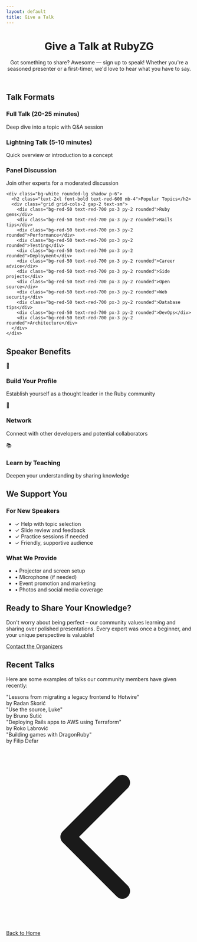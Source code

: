```yaml
---
layout: default
title: Give a Talk
---
```


<div class="max-w-4xl mx-auto px-4 py-8">
  <header class="mb-8">
    <h1 class="text-4xl font-bold text-red-600 mb-4">Give a Talk at RubyZG</h1>
    <p class="text-lg text-gray-600">Got something to share? Awesome — sign up to speak! Whether you're a seasoned presenter or a first-timer, we'd love to hear what you have to say.</p>
  </header>

  <div class="grid grid-cols-1 lg:grid-cols-2 gap-8 mb-12">
    <div class="bg-white rounded-lg shadow p-6">
      <h2 class="text-2xl font-bold text-red-600 mb-4">Talk Formats</h2>
      <div class="space-y-4">
        <div class="border-l-4 border-red-600 pl-4">
          <h3 class="font-semibold text-gray-800">Full Talk (20-25 minutes)</h3>
          <p class="text-gray-600 text-sm">Deep dive into a topic with Q&A session</p>
        </div>
        <div class="border-l-4 border-orange-500 pl-4">
          <h3 class="font-semibold text-gray-800">Lightning Talk (5-10 minutes)</h3>
          <p class="text-gray-600 text-sm">Quick overview or introduction to a concept</p>
        </div>
        <div class="border-l-4 border-blue-500 pl-4">
          <h3 class="font-semibold text-gray-800">Panel Discussion</h3>
          <p class="text-gray-600 text-sm">Join other experts for a moderated discussion</p>
        </div>
      </div>
    </div>

    <div class="bg-white rounded-lg shadow p-6">
      <h2 class="text-2xl font-bold text-red-600 mb-4">Popular Topics</h2>
      <div class="grid grid-cols-2 gap-2 text-sm">
        <div class="bg-red-50 text-red-700 px-3 py-2 rounded">Ruby gems</div>
        <div class="bg-red-50 text-red-700 px-3 py-2 rounded">Rails tips</div>
        <div class="bg-red-50 text-red-700 px-3 py-2 rounded">Performance</div>
        <div class="bg-red-50 text-red-700 px-3 py-2 rounded">Testing</div>
        <div class="bg-red-50 text-red-700 px-3 py-2 rounded">Deployment</div>
        <div class="bg-red-50 text-red-700 px-3 py-2 rounded">Career advice</div>
        <div class="bg-red-50 text-red-700 px-3 py-2 rounded">Side projects</div>
        <div class="bg-red-50 text-red-700 px-3 py-2 rounded">Open source</div>
        <div class="bg-red-50 text-red-700 px-3 py-2 rounded">Web security</div>
        <div class="bg-red-50 text-red-700 px-3 py-2 rounded">Database tips</div>
        <div class="bg-red-50 text-red-700 px-3 py-2 rounded">DevOps</div>
        <div class="bg-red-50 text-red-700 px-3 py-2 rounded">Architecture</div>
      </div>
    </div>
  </div>

  <div class="bg-white rounded-lg shadow p-6 mb-8">
    <h2 class="text-2xl font-bold text-red-600 mb-4">Speaker Benefits</h2>
    <div class="grid grid-cols-1 md:grid-cols-3 gap-6">
      <div class="text-center">
        <div class="text-3xl mb-2">🎤</div>
        <h3 class="font-semibold mb-2">Build Your Profile</h3>
        <p class="text-gray-600 text-sm">Establish yourself as a thought leader in the Ruby community</p>
      </div>
      <div class="text-center">
        <div class="text-3xl mb-2">🤝</div>
        <h3 class="font-semibold mb-2">Network</h3>
        <p class="text-gray-600 text-sm">Connect with other developers and potential collaborators</p>
      </div>
      <div class="text-center">
        <div class="text-3xl mb-2">📚</div>
        <h3 class="font-semibold mb-2">Learn by Teaching</h3>
        <p class="text-gray-600 text-sm">Deepen your understanding by sharing knowledge</p>
      </div>
    </div>
  </div>

  <div class="bg-white rounded-lg shadow p-6 mb-8">
    <h2 class="text-2xl font-bold text-red-600 mb-4">We Support You</h2>
    <div class="grid grid-cols-1 md:grid-cols-2 gap-6">
      <div>
        <h3 class="font-semibold text-gray-800 mb-3">For New Speakers</h3>
        <ul class="text-gray-700 space-y-2">
          <li class="flex items-start">
            <span class="text-green-600 mr-2">✓</span>
            <span>Help with topic selection</span>
          </li>
          <li class="flex items-start">
            <span class="text-green-600 mr-2">✓</span>
            <span>Slide review and feedback</span>
          </li>
          <li class="flex items-start">
            <span class="text-green-600 mr-2">✓</span>
            <span>Practice sessions if needed</span>
          </li>
          <li class="flex items-start">
            <span class="text-green-600 mr-2">✓</span>
            <span>Friendly, supportive audience</span>
          </li>
        </ul>
      </div>
      <div>
        <h3 class="font-semibold text-gray-800 mb-3">What We Provide</h3>
        <ul class="text-gray-700 space-y-2">
          <li class="flex items-start">
            <span class="text-blue-600 mr-2">•</span>
            <span>Projector and screen setup</span>
          </li>
          <li class="flex items-start">
            <span class="text-blue-600 mr-2">•</span>
            <span>Microphone (if needed)</span>
          </li>
          <li class="flex items-start">
            <span class="text-blue-600 mr-2">•</span>
            <span>Event promotion and marketing</span>
          </li>
          <li class="flex items-start">
            <span class="text-blue-600 mr-2">•</span>
            <span>Photos and social media coverage</span>
          </li>
        </ul>
      </div>
    </div>
  </div>

  <div class="bg-gradient-to-r from-red-500 to-red-600 text-white rounded-lg p-6 mb-8">
    <h2 class="text-2xl font-bold mb-4">Ready to Share Your Knowledge?</h2>
    <p class="mb-6 opacity-90">
      Don't worry about being perfect – our community values learning and sharing over polished presentations. Every expert was once a beginner, and your unique perspective is valuable!
    </p>
    <div class="flex flex-col sm:flex-row gap-4">
      <a href="mailto:organizers@rubyzg.org" target="_blank" class="inline-flex items-center justify-center bg-white text-red-600 font-medium py-3 px-6 rounded-lg hover:bg-gray-50 transition">
        Contact the Organizers
      </a>
    </div>
  </div>

  <div class="bg-white rounded-lg shadow p-6">
    <h2 class="text-2xl font-bold text-red-600 mb-4">Recent Talks</h2>
    <p class="text-gray-700 mb-4">
      Here are some examples of talks our community members have given recently:
    </p>
    <div class="space-y-3 text-sm text-gray-700">
      <div class="border-l-4 border-gray-300 pl-4">
        <div class="font-medium">"Lessons from migrating a legacy frontend to Hotwire"</div>
        <div class="text-gray-500">by Radan Skorić</div>
      </div>
      <div class="border-l-4 border-gray-300 pl-4">
        <div class="font-medium">"Use the source, Luke"</div>
        <div class="text-gray-500">by Bruno Sutić</div>
      </div>
      <div class="border-l-4 border-gray-300 pl-4">
        <div class="font-medium">"Deploying Rails apps to AWS using Terraform"</div>
        <div class="text-gray-500">by Roko Labrović</div>
      </div>
      <div class="border-l-4 border-gray-300 pl-4">
        <div class="font-medium">"Building games with DragonRuby"</div>
        <div class="text-gray-500">by Filip Defar</div>
      </div>
    </div>
  </div>

  <nav class="mt-12 pt-8 border-t border-gray-200">
    <a href="{{ '/' | relative_url }}" class="inline-flex items-center text-red-600 hover:text-red-800 font-medium">
      <svg class="w-4 h-4 mr-2" fill="none" stroke="currentColor" viewBox="0 0 24 24">
        <path stroke-linecap="round" stroke-linejoin="round" stroke-width="2" d="M15 19l-7-7 7-7"/>
      </svg>
      Back to Home
    </a>
  </nav>
</div>
